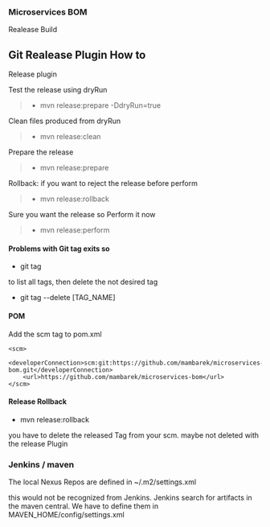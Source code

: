### Microservices BOM

Realease Build

## Git Realease Plugin How to
Release plugin

Test the release using dryRun
> - mvn release:prepare -DdryRun=true

Clean files produced from dryRun
> - mvn release:clean

Prepare the release  
> - mvn release:prepare

Rollback: if you want to reject the release before perform
> - mvn release:rollback

Sure you want the release so Perform it now  
> - mvn release:perform

#### Problems with Git tag exits so
- git tag  

to list all tags, then delete the not desired tag
- git tag --delete [TAG_NAME]

#### POM
Add the scm tag to pom.xml

    <scm>
        <developerConnection>scm:git:https://github.com/mambarek/microservices-bom.git</developerConnection>
        <url>https://github.com/mambarek/microservices-bom</url>
    </scm>
    
#### Release Rollback
- mvn release:rollback

you have to delete the released Tag from your scm. maybe not deleted with the release Plugin

### Jenkins / maven

The local Nexus Repos are defined in ~/.m2/settings.xml

this would not be recognized from Jenkins. Jenkins search for artifacts in the maven central. We have to define them in MAVEN_HOME/config/settings.xml

    

